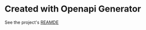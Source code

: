 # Created with Openapi Generator
See the project's [REAMDE](src/APIBricks.CoinAPI.ExchangeRatesAPI.Historical.REST.V1/README.md)